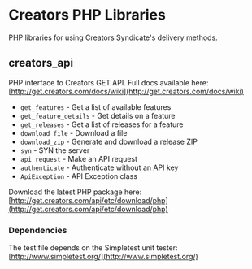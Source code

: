 # Creators PHP Libraries #

PHP libraries for using Creators Syndicate's delivery methods.

## creators_api ##

PHP interface to Creators GET API. Full docs available here: [http://get.creators.com/docs/wiki](http://get.creators.com/docs/wiki)

- `get_features` - Get a list of available features
- `get_feature_details` - Get details on a feature
- `get_releases` - Get a list of releases for a feature
- `download_file` - Download a file
- `download_zip` - Generate and download a release ZIP
- `syn` - SYN the server
- `api_request` - Make an API request
- `authenticate` - Authenticate without an API key
- `ApiException` - API Exception class

Download the latest PHP package here: [http://get.creators.com/api/etc/download/php](http://get.creators.com/api/etc/download/php)

### Dependencies ###

The test file depends on the Simpletest unit tester: [http://www.simpletest.org/](http://www.simpletest.org/)
